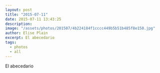 ```yaml
---
layout: post
title: "2015-07-11"
date: 2015-07-11 13:43:25
description: 
image: "/assets/photos/201507/4b224184f1cccc449b5b51b485f8e150.jpg"
author: Elise Plain
excerpt: El abecedario
tags: 
  - photos
  - all
---
```


El abecedario
<p></p>
